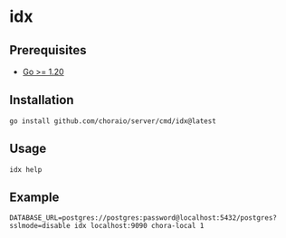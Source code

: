 # idx

## Prerequisites

- [Go >= 1.20](https://golang.org/doc/install)

## Installation

```
go install github.com/choraio/server/cmd/idx@latest
```

## Usage

```
idx help
```

## Example

```
DATABASE_URL=postgres://postgres:password@localhost:5432/postgres?sslmode=disable idx localhost:9090 chora-local 1
```

